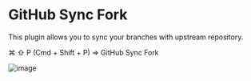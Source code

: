 # GitHub Sync Fork

This plugin allows you to sync your branches with upstream repository.

⌘ ⇧ P (Cmd + Shift + P) => GitHub Sync Fork

![image](https://github.com/user-attachments/assets/8187ea64-ddf5-4fae-b148-71e4c7c6083c)
